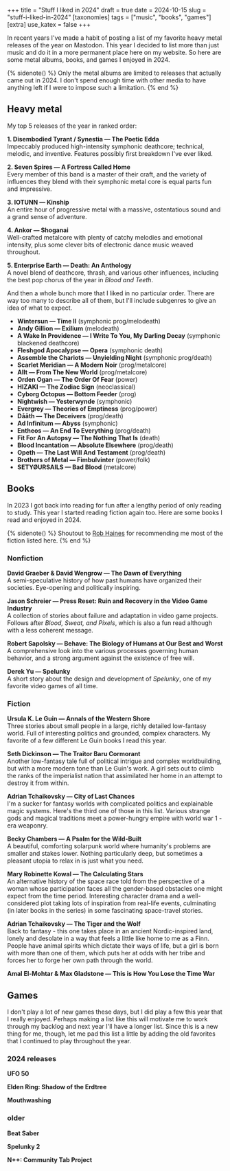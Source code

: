 +++
title = "Stuff I liked in 2024"
draft = true
date = 2024-10-15
slug = "stuff-i-liked-in-2024"
[taxonomies]
tags = ["music", "books", "games"]
[extra]
use_katex = false
+++

In recent years I've made a habit of posting
a list of my favorite heavy metal releases of the year on Mastodon.
This year I decided to list more than just music
and do it in a more permanent place here on my website.
So here are some metal albums, books, and games I enjoyed in 2024.

<!-- more -->

{% sidenote() %}
Only the metal albums are limited to releases that actually came out in 2024.
I don't spend enough time with other media to have anything left
if I were to impose such a limitation.
{% end %}


## Heavy metal

My top 5 releases of the year in ranked order:

**1. Disembodied Tyrant / Synestia — The Poetic Edda**<br>
Impeccably produced high-intensity symphonic deathcore;
technical, melodic, and inventive.
Features possibly first breakdown I've ever liked.

**2. Seven Spires — A Fortress Called Home**<br>
Every member of this band is a master of their craft,
and the variety of influences they blend with their symphonic metal core
is equal parts fun and impressive.

**3. IOTUNN — Kinship**<br>
An entire hour of progressive metal with a massive, ostentatious sound
and a grand sense of adventure.

**4. Ankor — Shoganai**<br>
Well-crafted metalcore with plenty of catchy melodies and emotional intensity,
plus some clever bits of electronic dance music weaved throughout.

**5. Enterprise Earth — Death: An Anthology**<br>
A novel blend of deathcore, thrash, and various other influences,
including the best pop chorus of the year in _Blood and Teeth_.

And then a whole bunch more that I liked in no particular order.
There are way too many to describe all of them,
but I'll include subgenres to give an idea of what to expect.

- **Wintersun — Time II** (symphonic prog/melodeath)
- **Andy Gillion — Exilium** (melodeath)
- **A Wake In Providence — I Write To You, My Darling Decay** (symphonic blackened deathcore)
- **Fleshgod Apocalypse — Opera** (symphonic death)
- **Assemble the Chariots — Unyielding Night** (symphonic prog/death)
- **Scarlet Meridian — A Modern Noir** (prog/metalcore)
- **Allt — From The New World** (prog/metalcore)
- **Orden Ogan — The Order Of Fear** (power)
- **HIZAKI — The Zodiac Sign** (neoclassical)
- **Cyborg Octopus — Bottom Feeder** (prog)
- **Nightwish — Yesterwynde** (symphonic)
- **Evergrey — Theories of Emptiness** (prog/power)
- **Dååth — The Deceivers** (prog/death)
- **Ad Infinitum — Abyss** (symphonic)
- **Entheos — An End To Everything** (prog/death)
- **Fit For An Autopsy — The Nothing That Is** (death)
- **Blood Incantation — Absolute Elsewhere** (prog/death)
- **Opeth — The Last Will And Testament** (prog/death)
- **Brothers of Metal — Fimbulvinter** (power/folk)
- **SETYØURSAILS — Bad Blood** (metalcore)


## Books

In 2023 I got back into reading for fun
after a lengthy period of only reading to study.
This year I started reading fiction again too.
Here are some books I read and enjoyed in 2024.

{% sidenote() %}
Shoutout to [Rob Haines](https://www.robhainescreative.space/writing/nonfiction/on-fiction/a-curated-selection-of-modern-speculative-fiction/)
for recommending me most of the fiction listed here.
{% end %}

### Nonfiction

**David Graeber & David Wengrow — The Dawn of Everything**<br>
A semi-speculative history of how past humans have organized their societies.
Eye-opening and politically inspiring.

**Jason Schreier — Press Reset: Ruin and Recovery in the Video Game Industry**<br>
A collection of stories about failure and adaptation in video game projects.
Follows after _Blood, Sweat, and Pixels_, which is also a fun read
although with a less coherent message.

**Robert Sapolsky — Behave: The Biology of Humans at Our Best and Worst**<br>
A comprehensive look into the various processes governing human behavior,
and a strong argument against the existence of free will.

**Derek Yu — Spelunky**<br>
A short story about the design and development of _Spelunky_,
one of my favorite video games of all time.

### Fiction

**Ursula K. Le Guin — Annals of the Western Shore**<br>
Three stories about small people in a large, richly detailed low-fantasy world.
Full of interesting politics and grounded, complex characters.
My favorite of a few different Le Guin books I read this year.

**Seth Dickinson — The Traitor Baru Cormorant**<br>
Another low-fantasy tale full of political intrigue and complex worldbuilding,
but with a more modern tone than Le Guin's work.
A girl sets out to climb the ranks of the imperialist nation
that assimilated her home in an attempt to destroy it from within.

**Adrian Tchaikovsky — City of Last Chances**<br>
I'm a sucker for fantasy worlds with complicated politics
and explainable magic systems.
Here's the third one of those in this list.
Various strange gods and magical traditions
meet a power-hungry empire with world war 1 -era weaponry.

**Becky Chambers — A Psalm for the Wild-Built**<br>
A beautiful, comforting solarpunk world
where humanity's problems are smaller and stakes lower.
Nothing particularly deep, but sometimes a pleasant utopia to relax in
is just what you need.

**Mary Robinette Kowal — The Calculating Stars**<br>
An alternative history of the space race
told from the perspective of a woman
whose participation faces all the gender-based obstacles
one might expect from the time period.
Interesting character drama and a well-considered plot
taking lots of inspiration from real-life events,
culminating (in later books in the series)
in some fascinating space-travel stories.

**Adrian Tchaikovsky — The Tiger and the Wolf**<br>
Back to fantasy - this one takes place in an ancient Nordic-inspired land,
lonely and desolate in a way that feels a little like home to me as a Finn.
People have animal spirits which dictate their ways of life,
but a girl is born with more than one of them,
which puts her at odds with her tribe
and forces her to forge her own path through the world.

**Amal El-Mohtar & Max Gladstone — This is How You Lose the Time War**<br>



## Games

I don't play a lot of new games these days,
but I did play a few this year that I really enjoyed.
Perhaps making a list like this will motivate me to work through my backlog
and next year I'll have a longer list.
Since this is a new thing for me, though,
let me pad this list a little by adding the old favorites
that I continued to play throughout the year.

### 2024 releases

**UFO 50**<br>

**Elden Ring: Shadow of the Erdtree**<br>

**Mouthwashing**<br>

### older

**Beat Saber**<br>

**Spelunky 2**<br>

**N++: Community Tab Project**<br>


